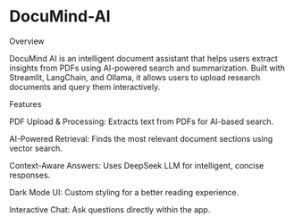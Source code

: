 # DocuMind-AI

Overview

DocuMind AI is an intelligent document assistant that helps users extract insights from PDFs using AI-powered search and summarization. Built with Streamlit, LangChain, and Ollama, it allows users to upload research documents and query them interactively.

Features

PDF Upload & Processing: Extracts text from PDFs for AI-based search.

AI-Powered Retrieval: Finds the most relevant document sections using vector search.

Context-Aware Answers: Uses DeepSeek LLM for intelligent, concise responses.

Dark Mode UI: Custom styling for a better reading experience.

Interactive Chat: Ask questions directly within the app.
